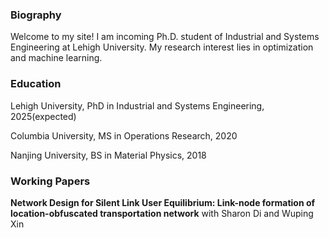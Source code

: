 ### Biography

Welcome to my site! I am incoming Ph.D. student of Industrial and Systems Engineering at Lehigh University. My research interest lies in optimization and machine learning.

### Education

Lehigh University, PhD in Industrial and Systems Engineering, 2025(expected)

Columbia University, MS in Operations Research, 2020

Nanjing University, BS in Material Physics, 2018

### Working Papers

**Network Design for Silent Link User Equilibrium: Link-node formation of
location-obfuscated transportation network** with Sharon Di and Wuping Xin



